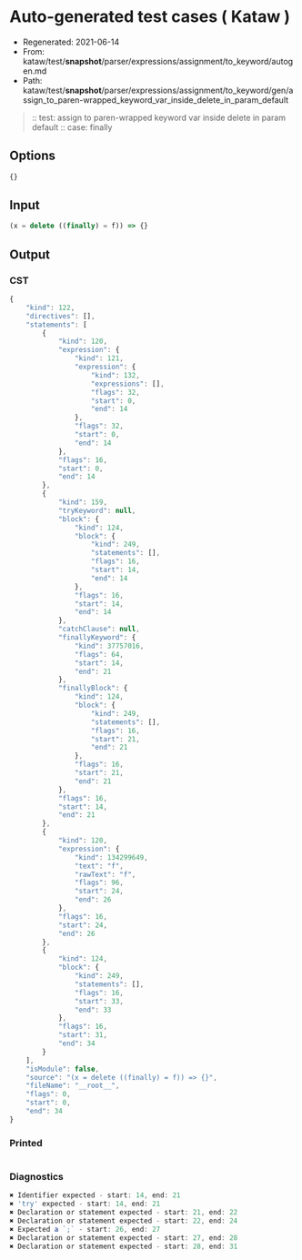 # Auto-generated test cases ( Kataw )
- Regenerated: 2021-06-14
- From: kataw/test/__snapshot__/parser/expressions/assignment/to_keyword/autogen.md
- Path: kataw/test/__snapshot__/parser/expressions/assignment/to_keyword/gen/assign_to_paren-wrapped_keyword_var_inside_delete_in_param_default
> :: test: assign to paren-wrapped keyword var inside delete in param default
> :: case: finally
## Options

`````js
{}
`````
## Input

`````js
(x = delete ((finally) = f)) => {}
`````
## Output

### CST

```javascript
{
    "kind": 122,
    "directives": [],
    "statements": [
        {
            "kind": 120,
            "expression": {
                "kind": 121,
                "expression": {
                    "kind": 132,
                    "expressions": [],
                    "flags": 32,
                    "start": 0,
                    "end": 14
                },
                "flags": 32,
                "start": 0,
                "end": 14
            },
            "flags": 16,
            "start": 0,
            "end": 14
        },
        {
            "kind": 159,
            "tryKeyword": null,
            "block": {
                "kind": 124,
                "block": {
                    "kind": 249,
                    "statements": [],
                    "flags": 16,
                    "start": 14,
                    "end": 14
                },
                "flags": 16,
                "start": 14,
                "end": 14
            },
            "catchClause": null,
            "finallyKeyword": {
                "kind": 37757016,
                "flags": 64,
                "start": 14,
                "end": 21
            },
            "finallyBlock": {
                "kind": 124,
                "block": {
                    "kind": 249,
                    "statements": [],
                    "flags": 16,
                    "start": 21,
                    "end": 21
                },
                "flags": 16,
                "start": 21,
                "end": 21
            },
            "flags": 16,
            "start": 14,
            "end": 21
        },
        {
            "kind": 120,
            "expression": {
                "kind": 134299649,
                "text": "f",
                "rawText": "f",
                "flags": 96,
                "start": 24,
                "end": 26
            },
            "flags": 16,
            "start": 24,
            "end": 26
        },
        {
            "kind": 124,
            "block": {
                "kind": 249,
                "statements": [],
                "flags": 16,
                "start": 33,
                "end": 33
            },
            "flags": 16,
            "start": 31,
            "end": 34
        }
    ],
    "isModule": false,
    "source": "(x = delete ((finally) = f)) => {}",
    "fileName": "__root__",
    "flags": 0,
    "start": 0,
    "end": 34
}
```

### Printed

```javascript

```

### Diagnostics

```javascript
✖ Identifier expected - start: 14, end: 21
✖ 'try' expected - start: 14, end: 21
✖ Declaration or statement expected - start: 21, end: 22
✖ Declaration or statement expected - start: 22, end: 24
✖ Expected a `;` - start: 26, end: 27
✖ Declaration or statement expected - start: 27, end: 28
✖ Declaration or statement expected - start: 28, end: 31

```


